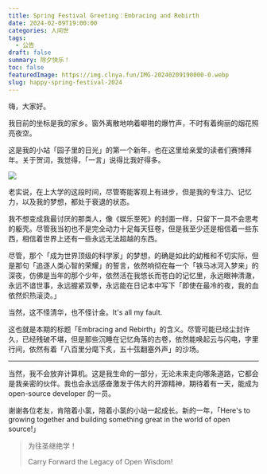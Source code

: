 ```yaml
---
title: Spring Festival Greeting：Embracing and Rebirth
date: 2024-02-09T19:00:00
categories: 人间世 
tags:
  - 公告
draft: false
summary: 除夕快乐！
toc: false
featuredImage: https://img.clnya.fun/IMG-20240209190000-0.webp
slug: happy-spring-festival-2024
---
```


嗨，大家好。

我目前的坐标是我的家乡。窗外离散地响着噼啪的爆竹声，不时有着绚丽的烟花照亮夜空。

这是我的小站「园子里的日光」的第一个新年，也在这里给亲爱的读者们赛博拜年。关于贺词，我觉得，「一言」说得比我好得多。

![](https://img.clnya.fun/IMG-20240209190000-1.webp)

老实说，在上大学的这段时间，尽管寄能客观上有进步，但是我的专注力、记忆力，以及我的梦想，都处于衰退的状态。

我不想变成我最讨厌的那类人，像《娱乐至死》的封面一样，只留下一具不会思考的躯壳。尽管我当初也不是完全动力十足每天狂卷，但是我至少还是相信着一些东西，相信着世界上还有一些永远无法超越的东西。

尽管，那个「成为世界顶级的科学家」的梦想，的确是如此的幼稚和不切实际，但是那句「追逐人类心智的荣耀」的誓言，依然响彻在每一个「铁马冰河入梦来」的深夜，仿佛是当年的那个少年，依然活在我悠长而苍白的记忆里，永远眼神清澈，永远不谙世事，永远握紧双拳，永远能在日记本中写下「即使在最冷的夜，我的血依然炽热滚烫。」

当然，这不怪清华，也不怪计金。It's all my fault.

这也就是本期的标题「Embracing and Rebirth」的含义。尽管可能已经尘封许久，已经残破不堪，但是那些沉睡在记忆角落的古卷，依然能唤起云与闪电，字里行间，依然有着「八百里分麾下炙，五十弦翻塞外声」的沙场。

---

当然，我不会放弃计算机。这是我生命的一部分，无论未来走向哪条道路，它都会是我亲密的伙伴。我也会永远感奋激发于伟大的开源精神，期待着有一天，能成为 open-source developer 的一员。

谢谢各位老友，肯陪着小氯，陪着小氯的小站一起成长。新的一年，「Here's to growing together and building something great in the world of open source!」

> 为往圣继绝学！
>
> Carry Forward the Legacy of Open Wisdom!
